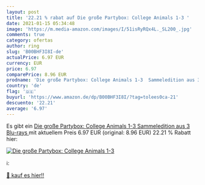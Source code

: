 ```yaml
---
layout: post
title: '22.21 % rabat auf Die große Partybox: College Animals 1-3 '
date: 2021-01-15 05:34:48
image: 'https://m.media-amazon.com/images/I/51isRyRQx4L._SL200_.jpg'
comments: true
category: ofertas
author: ring
slug: 'B00BHF3I8I-de'
actualPrice: 6.97 EUR
currency: EUR
price: 6.97
comparePrice: 8.96 EUR
prodname: 'Die große Partybox: College Animals 1-3  Sammeledition aus 3 Blu-rays '
country: 'de'
flag: '🇩🇪'
buyurl: 'https://www.amazon.de/dp/B00BHF3I8I/?tag=tolees0ca-21'
descuento: '22.21'
average: '6.97'
---
```


Es gibt ein [Die große Partybox: College Animals 1-3  Sammeledition aus 3 Blu-rays ](https://www.amazon.de/dp/B00BHF3I8I/?tag=tolees0ca-21) mit aktuellem Preis 6.97 EUR (original: 8.96 EUR) 22.21 % Rabatt hier:

[![Die große Partybox: College Animals 1-3 ](https://m.media-amazon.com/images/I/51isRyRQx4L._SL200_.jpg)](https://www.amazon.de/dp/B00BHF3I8I/?tag=tolees0ca-21)

ℹ️:


[🛒 kauf es hier!!](https://www.amazon.de/dp/B00BHF3I8I/?tag=tolees0ca-21)

